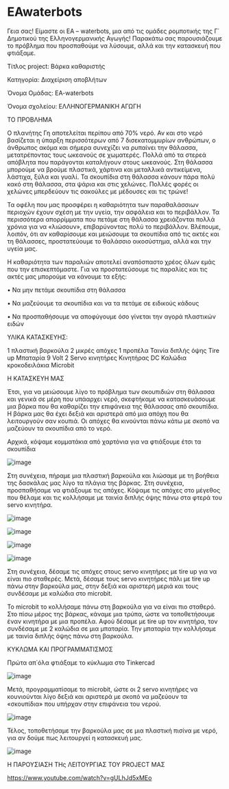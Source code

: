 # EAwaterbots
Γεια σας! Είμαστε οι ΕΑ – waterbots, μια από τις ομάδες ρομποτικής της Γ΄ Δημοτικού της Ελληνογερμανικής Αγωγής! Παρακάτω σας παρουσιάζουμε το πρόβλημα που προσπαθούμε να λύσουμε, αλλά και την κατασκευή που φτιάξαμε.
 
Τίτλος project: Βάρκα καθαριστής

Κατηγορία: Διαχείριση αποβλήτων

Όνομα Ομάδας: EA-waterbots

Όνομα σχολείου: ΕΛΛΗΝΟΓΕΡΜΑΝΙΚΗ ΑΓΩΓΗ

ΤΟ ΠΡΟΒΛΗΜΑ

Ο πλανήτης Γη αποτελείται περίπου από 70% νερό. Αν και στο νερό βασίζεται η ύπαρξη περισσότερων από 7 δισεκατομμυρίων ανθρώπων, ο άνθρωπος ακόμα και σήμερα συνεχίζει να ρυπαίνει την θάλασσα, μετατρέποντας τους ωκεανούς σε χωματερές. Πολλά από τα στερεά απόβλητα που παράγονται καταλήγουν στους ωκεανούς. Στη θάλασσα μπορούμε να βρούμε πλαστικά, χάρτινα και μεταλλικά αντικείμενα, λάστιχα, ξύλα και γυαλί. Τα σκουπίδια στη θάλασσα κάνουν πάρα πολύ κακό στη θάλασσα, στα ψάρια και στις χελώνες. Πολλές φορές οι χελώνες μπερδεύουν τις σακούλες με μέδουσες και τις τρώνε!

Τα οφέλη που μας προσφέρει η καθαριότητα των παραθαλάσσιων περιοχών έχουν σχέση με την υγεία, την ασφάλεια και το περιβάλλον. Τα περισσότερα απορρίμματα που πετάμε στη θάλασσα χρειάζονται πολλά χρόνια για να «λιώσουν», επιβαρύνοντας πολύ το περιβάλλον. Βλέπουμε, λοιπόν, ότι αν καθαρίσουμε και μειώσουμε τα σκουπίδια από τις ακτές και τη θάλασσες, προστατεύουμε το θαλάσσιο οικοσύστημα, αλλά και την υγεία μας.

Η καθαριότητα των παραλιών αποτελεί αναπόσπαστο χρέος όλων εμάς που την επισκεπτόμαστε. Για να προστατεύσουμε τις παραλίες και τις ακτές μας μπορούμε να κάνουμε τα εξής:

•	Να μην πετάμε σκουπίδια στη θάλασσα

•	Να μαζεύουμε τα σκουπίδια και να τα πετάμε σε ειδικούς κάδους

•	Να προσπαθήσουμε να αποφύγουμε όσο γίνεται την αγορά πλαστικών ειδών


ΥΛΙΚΑ ΚΑΤΑΣΚΕΥΗΣ: 

1 πλαστική βαρκούλα
2 μικρές απόχες
1 προπέλα
Ταινία διπλής όψης
Tire up
Μπαταρία 9 Volt
2 Servo κινητήρες
Κινητήρας DC
Καλώδια κροκοδειλάκια
Microbit


Η ΚΑΤΑΣΚΕΥΗ ΜΑΣ

Έτσι, για να μειώσουμε λίγο το πρόβλημα των σκουπιδιών στη θάλασσα και γενικά σε μέρη που υπάαρχει νερό, σκεφτήκαμε να κατασκευάσουμε μια βάρκα που θα καθαρίζει την επιφάνεια της θάλασσας από σκουπίδια. Η βάρκα μας θα έχει δεξιά και αριστερά από μια απόχη που θα λειτουργούν σαν κουπιά. Οι απόχες θα κινούνται πάνω κάτω με σκοπό να μαζεύουν τα σκουπίδια από το νερό. 

Αρχικά, κόψαμε κομματάκια από χαρτόνια για να φτιάξουμε έτσι τα σκουπίδια 

![image](https://github.com/EllinogermanikiAgogi2/EAwaterbots/assets/120021443/77537958-eda0-4938-89ad-60a4ae958518)

Στη συνέχεια, πήραμε μια πλαστική βαρκούλα και λιώσαμε με τη βοήθεια της δασκάλας μας λίγο τα πλάγια της βάρκας. Στη συνέχεια, προσπαθήσαμε να φτιάξουμε τις απόχες. Κόψαμε τις απόχες στο μέγεθος που θέλαμε και τις κολλήσαμε με ταινία διπλής όψης πάνω στα φτερά του servo κινητήρα. 

![image](https://github.com/EllinogermanikiAgogi2/EAwaterbots/assets/120021443/3f65dfac-d4c4-4b4d-aca6-d727bd5be204)

![image](https://github.com/EllinogermanikiAgogi2/EAwaterbots/assets/120021443/f4aa52a4-614c-41d7-ab1b-ce48f8d4abea)

![image](https://github.com/EllinogermanikiAgogi2/EAwaterbots/assets/120021443/802ce77f-f38d-4966-be7b-72f02b1ad891)

![image](https://github.com/EllinogermanikiAgogi2/EAwaterbots/assets/120021443/be28ccdb-efa4-4a41-ae47-472fae163922)


Στη συνέχεια, δέσαμε τις απόχες στους servo κινητήρες με tire up για να είναι πιο σταθερές. Μετά, δέσαμε τους servo κινητήρες πάλι με tire up πάνω στην βαρκούλα μας, στην δεξιά και αριστερή μεριά και τους συνδέσαμε με καλώδια στο microbit. 

Το microbit το κολλήσαμε πάνω στη βαρκούλα για να είναι πιο σταθερό. Στο πίσω μέρος της βάρκας, κάναμε μια τρύπα, ώστε να τοποθετήσουμε έναν κινητήρα με μια προπέλα.  Αφού δέσαμε με tire up τον κινητήρα, τον συνδέσαμε με 2 καλώδια σε μια μπαταρία. Την μπαταρία την κολλήσαμε με ταινία διπλής όψης πάνω στη βαρκούλα. 

ΚΥΚΛΩΜΑ ΚΑΙ ΠΡΟΓΡΑΜΜΑΤΙΣΜΟΣ

Πρώτα απ΄όλα φτιάξαμε το κύκλωμα στο Tinkercad

![image](https://github.com/EllinogermanikiAgogi2/EAwaterbots/assets/120021443/66e5468a-15dc-4390-93fe-2a3873e952ac)

Μετά, προγραμματίσαμε το microbit, ώστε οι 2 servo κινητήρες να κουνιούνται λίγο δεξιά και αριστερά με σκοπό να μαζεύουν τα «σκουπίδια» που υπήρχαν στην επιφάνεια του νερού. 

![image](https://github.com/EllinogermanikiAgogi2/EAwaterbots/assets/120021443/1cd88a03-cf74-4f99-ad75-5fe03562135f)


Τέλος, τοποθετήσαμε την βαρκούλα μας σε μια πλαστική πισίνα με νερό, για αν δούμε πως λειτουργεί η κατασκευή μας.

![image](https://github.com/EllinogermanikiAgogi2/EAwaterbots/assets/120021443/ef32a505-8df1-46af-a69b-a919ac476f85)

Η ΠΑΡΟΥΣΙΑΣΗ ΤΗς ΛΕΙΤΟΥΡΓΙΑΣ ΤΟΥ PROJECT ΜΑΣ

https://www.youtube.com/watch?v=gULhJd5xMEo







